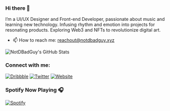 ### Hi there 👋

I’m a UI/UX Designer and Front-end Developer, passionate about music and learning new technology. Infusing rhythm and emotion into projects for resonating products. Exploring Web3 and NFTs to revolutionize digital art.
- 📫 How to reach me: reachout@notdbadguy.xyz

<!-- GitHub Stats -->
![NotDBadGuy's GitHub Stats](https://github-readme-stats.vercel.app/api?username=NotDBadGuy&show_icons=true)
<!-- Social Icons -->
### Connect with me:
[![Dribbble](https://img.shields.io/badge/Dribbble-Connect-orange)](https://dribbble.com/notdbadguy)
[![Twitter](https://img.shields.io/badge/Twitter-Follow-blue)](https://twitter.com/notdbadguy)
[![Website](https://img.shields.io/badge/Portfolio-Visit-green)](https://www.notdbadguy.xyz/)
<!-- Spotify Now Playing -->
### Spotify Now Playing 🎧
[![Spotify](https://novatorem.vercel.app/api/spotify)](https://open.spotify.com/user/beelb951n7dkl5veqjtwmrtgb)
